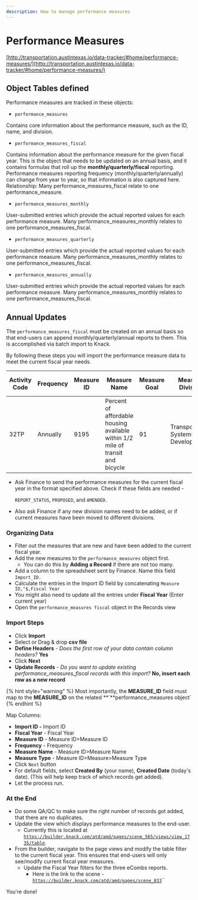 ```yaml
---
description: How to manage performance measures
---
```


# Performance Measures

[http://transportation.austintexas.io/data-tracker/#home/performance-measures/](http://transportation.austintexas.io/data-tracker/#home/performance-measures/)

## Object Tables defined

Performance measures are tracked in these objects:

* `performance_measures`

Contains core information about the performance measure, such as the ID, name, and division.

* `performance_measures_fiscal`

Contains information about the performance measure for the given fiscal year. This is the object that needs to be updated on an annual basis, and it contains formulas that roll up the **monthly/quarterly/fiscal** reporting. Performance measures reporting frequency (monthly/quarterly/annually) can change from year to year, so that information is also captured here. Relationship: Many performance\_measures\_fiscal relate to one performance\_measure.

* `performance_measures_monthly`

User-submitted entries which provide the actual reported values for each performance measure. Many performance\_measures\_monthly relates to one performance\_measures\_fiscal.

* `performance_measures_quarterly`

User-submitted entries which provide the actual reported values for each performance measure. Many performance\_measures\_monthly relates to one performance\_measures\_fiscal.

* `performance_measures_annually`

User-submitted entries which provide the actual reported values for each performance measure. Many performance\_measures\_monthly relates to one performance\_measures\_fiscal.

## Annual Updates

The `performance_measures_fiscal` must be created on an annual basis so that end-users can append monthly/quarterly/annual reports to them. This is accomplished via batch import to Knack.

By following these steps you will import the performance measure data to meet the current fiscal year needs.

| Activity Code | Frequency | Measure ID | Measure Name                                                                   | Measure Goal | Measure Division                   | Measure Type | If the measure is new? | Fiscal Year |
| ------------- | --------- | ---------- | ------------------------------------------------------------------------------ | ------------ | ---------------------------------- | ------------ | ---------------------- | ----------- |
| 32TP          | Annually  | 9195       | Percent of affordable housing available within 1/2 mile of transit and bicycle | 91           | Transportation Systems Development | Average      | New                    | 2021        |

*   Ask Finance to send the performance measures for the current fiscal year in the format specified above. Check if these fields are needed -&#x20;

    `REPORT_STATUS`, `PROPOSED`, and `AMENDED`.
* Also ask Finance if any new division names need to be added, or if current measures have been moved to different divisions.

### Organizing Data

* Filter out the measures that are new and have been added to the current fiscal year.
* Add the new measures to the `performance_measures` object first.&#x20;
  * You can do this by **Adding a Record** if there are not too many.
* Add a column to the spreadsheet sent by Finance. Name this field `Import_ID.`
* Calculate the entries in the Import ID field by concatenating `Measure ID,"$,Fiscal Year`
* You might also need to update all the entries under **Fiscal Year** (Enter current year)
* Open the `performance_measures fiscal` object in the Records view

### Import Steps

* Click **Import**&#x20;
* Select or Drag & drop **csv file**
* **Define Headers** - _Does the first row of your data contain column headers?_ **Yes**
* Click **Next**
* **Update Records** - _Do you want to update existing performance\_measures\_fiscal records with this import?_ **No, insert each row as a new record**

{% hint style="warning" %}
Most importantly, the **MEASURE\_ID** field must map to the **MEASURE\_ID** on the related **\`**performance\_measures object\`
{% endhint %}

Map Columns:

* **Import ID -** Import ID
* **Fiscal Year** - Fiscal Year
* **Measure ID** - Measure ID>Measure ID
* **Frequency** - Frequency
* **Measure Name** - Measure ID>Measure Name
* **Measure Type** - Measure ID>Measure>Measure Type
* Click `Next` button
* For default fields, select **Created By** (your name), **Created Date** (today's date). (This will help keep track of which records get added).
* Let the process run.&#x20;

### At the End

* Do some QA/QC to make sure the right number of records got added, that there are no duplicates.
* Update the view which displays performance measures to the end-user.&#x20;
  * Currently this is located at [`https://builder.knack.com/atd/amd/pages/scene_565/views/view_1735/table`](https://builder.knack.com/atd/amd/pages/scene\_565/views/view\_1735/table). &#x20;
* From the builder, navigate to the page views and modify the table filter to the current fiscal year. This ensures that end-users will only see/modify current fiscal year measures.
  * Update the Fiscal Year filters for the three eCombs reports.&#x20;
    * Here is the link to the scene - [`https://builder.knack.com/atd/amd/pages/scene_833`](https://builder.knack.com/atd/amd/pages/scene\_833)``

You're done!

